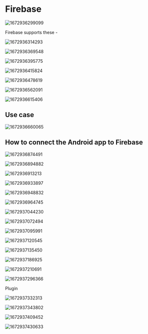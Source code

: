 # Firebase

<!-- https://www.youtube.com/watch?v=zEWMa-yJQmg&list=PLIivdWyY5sqJOQJCXW_aYEqwfyi6bu1gC&index=8 -->

![1672936299099](image/GCP_Firebase/1672936299099.png)

Firebase supports these -

![1672936314293](image/GCP_Firebase/1672936314293.png)

![1672936369548](image/GCP_Firebase/1672936369548.png)

![1672936395775](image/GCP_Firebase/1672936395775.png)

![1672936415824](image/GCP_Firebase/1672936415824.png)

![1672936478619](image/GCP_Firebase/1672936478619.png)

![1672936562091](image/GCP_Firebase/1672936562091.png)

![1672936615406](image/GCP_Firebase/1672936615406.png)

## Use case

![1672936660065](image/GCP_Firebase/1672936660065.png)

## How to connect the Android app to Firebase

![1672936874491](image/GCP_Firebase/1672936874491.png)

![1672936894882](image/GCP_Firebase/1672936894882.png)

![1672936913213](image/GCP_Firebase/1672936913213.png)

![1672936933897](image/GCP_Firebase/1672936933897.png)

![1672936948832](image/GCP_Firebase/1672936948832.png)

![1672936964745](image/GCP_Firebase/1672936964745.png)

![1672937044230](image/GCP_Firebase/1672937044230.png)

![1672937072494](image/GCP_Firebase/1672937072494.png)

![1672937095991](image/GCP_Firebase/1672937095991.png)

![1672937120545](image/GCP_Firebase/1672937120545.png)

![1672937135450](image/GCP_Firebase/1672937135450.png)

![1672937186925](image/GCP_Firebase/1672937186925.png)

![1672937210691](image/GCP_Firebase/1672937210691.png)

![1672937296366](image/GCP_Firebase/1672937296366.png)

Plugin

![1672937332313](image/GCP_Firebase/1672937332313.png)

![1672937343802](image/GCP_Firebase/1672937343802.png)

![1672937409452](image/GCP_Firebase/1672937409452.png)

![1672937430633](image/GCP_Firebase/1672937430633.png)


